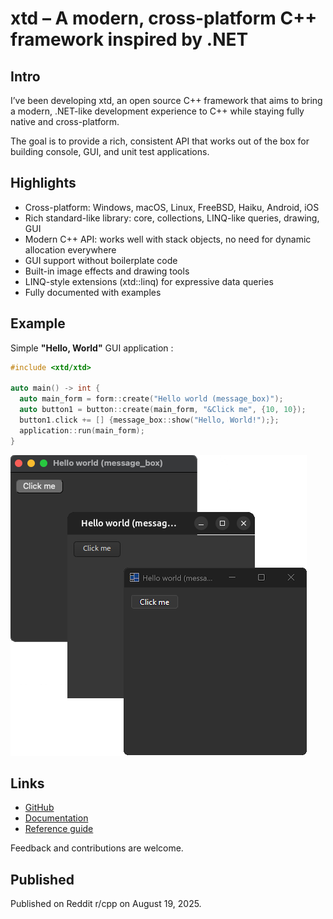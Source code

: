 # xtd – A modern, cross-platform C++ framework inspired by .NET

## Intro

I’ve been developing xtd, an open source C++ framework that aims to bring a modern, .NET-like development experience to C++ while staying fully native and cross-platform.

The goal is to provide a rich, consistent API that works out of the box for building console, GUI, and unit test applications.

## Highlights

-	Cross-platform: Windows, macOS, Linux, FreeBSD, Haiku, Android, iOS
-	Rich standard-like library: core, collections, LINQ-like queries, drawing, GUI
-	Modern C++ API: works well with stack objects, no need for dynamic allocation everywhere
-	GUI support without boilerplate code
-	Built-in image effects and drawing tools
-	LINQ-style extensions (xtd::linq) for expressive data queries
-	Fully documented with examples

## Example

Simple **"Hello, World"** GUI application :

```cpp
#include <xtd/xtd>

auto main() -> int {
  auto main_form = form::create("Hello world (message_box)");
  auto button1 = button::create(main_form, "&Click me", {10, 10});
  button1.click += [] {message_box::show("Hello, World!");};
  application::run(main_form);
}
```

![screenshot](https://github.com/gammasoft71/xtd/blob/docs/static/pictures/hello_world_message_box_wgm.png)

## Links

- [GitHub](https://github.com/gammasoft71/xtd)
- [Documentation](https://gammasoft71.github.io/xtd)
- [Reference guide](https://gammasoft71.github.io/xtd/reference_guides/latest/index.html)

Feedback and contributions are welcome.

## Published

Published on Reddit r/cpp on August 19, 2025.
